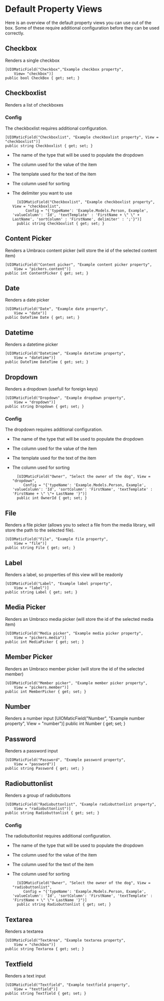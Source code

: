 # Default Property Views #

Here is an overview of the default property views you can use out of the box. Some of these require additional configuration before they can be used correctly.

## Checkbox ##
Renders a single checkbox

    [UIOMaticField("Checkbox","Example checkbox property",
        View= "checkbox")]
    public bool CheckBox { get; set; }

## Checkboxlist ##
Renders a list of checkboxes


### Config ###
The checkboxlist requires additional configuration.

    [UIOMaticField("Checkboxlist", "Example checkboxlist property", View = "checkboxlist")]
    public string Checkboxlist { get; set; }

- The name of the type that will be used to populate the dropdown
- The column used for the value of the item
- The template used for the text of the item
- The column used for sorting
- The delimiter you want to use 

	    [UIOMaticField("Checkboxlist", "Example checkboxlist property", View = "checkboxlist",
	        Config = "{'typeName': 'Example.Models.Person, Example', 'valueColumn': 'Id', 'textTemplate' : 'FirstName + \" \" + LastName', 'sortColumn' : 'FirstName', delimiter' : ';'}")]
	    public string Checkboxlist { get; set; }

## Content Picker ##
Renders a Umbraco content picker (will store the id of the selected content item)

    [UIOMaticField("Content picker", "Example content picker property",
        View = "pickers.content")]
    public int ContentPicker { get; set; }
## Date ##
Renders a date picker

    [UIOMaticField("Date", "Example date property",
        View = "date")]
    public DateTime Date { get; set; }
## Datetime ##
Renders a datetime picker

    [UIOMaticField("Datetime", "Example datetime property",
        View = "datetime")]
    public DateTime DateTime { get; set; }
## Dropdown ##
Renders a dropdown (usefull for foreign keys)

    [UIOMaticField("Dropdown", "Example dropdown property",
        View = "dropdown")]
    public string Dropdown { get; set; }

### Config ###
The dropdown requires additional configuration.

- The name of the type that will be used to populate the dropdown
- The column used for the value of the item
- The template used for the text of the item
- The column used for sorting


		[UIOMaticField("Owner", "Select the owner of the dog", View = "dropdown",
		   Config = "{'typeName': 'Example.Models.Person, Example', 'valueColumn': 'Id', 'sortColumn': 'FirstName', 'textTemplate' : 'FirstName + \" \"+ LastName '}")]
		public int OwnerId { get; set; }

## File ##
Renders a file picker (allows you to select a file from the media library, will store the path to the selected file).

    [UIOMaticField("File", "Example file property",
        View = "file")]
    public string File { get; set; }
## Label ##
Renders a label, so properties of this view will be readonly

    [UIOMaticField("Label", "Example label property",
        View = "label")]
    public string Label { get; set; }

## Media Picker ##
Renders an Umbraco media picker (will store the id of the selected media item)

    [UIOMaticField("Media picker", "Example media picker property",
        View = "pickers.media")]
    public int MediaPicker { get; set; }
## Member Picker ##
Renders an Umbraco member picker (will store the id of the selected member)

    [UIOMaticField("Member picker", "Example member picker property",
        View = "pickers.member")]
    public int MemberPicker { get; set; }

## Number ##
Renders a number input
    [UIOMaticField("Number", "Example number property",
        View = "number")]
    public int Number { get; set; }
## Password ##
Renders a password input

	[UIOMaticField("Password", "Example password property",
		View = "password")]
	public string Password { get; set; }
## Radiobuttonlist ##
Renders a group of radiobuttons

    [UIOMaticField("Radiobuttonlist", "Example radiobuttonlist property",
        View = "radiobuttonlist")]
    public string Radiobuttonlist { get; set; }

### Config ###
The radiobuttonlist requires additional configuration.

- The name of the type that will be used to populate the dropdown
- The column used for the value of the item
- The column used for the text of the item
- The column used for sorting


		[UIOMaticField("Owner", "Select the owner of the dog", View = "radiobuttonlist",
		   Config = "{'typeName': 'Example.Models.Person, Example', 'valueColumn': 'Id', 'sortColumn': 'FirstName', 'textTemplate' : 'FirstName + \" \"+ LastName '}")]
		public string Radiobuttonlist { get; set; }

## Textarea ##
Renders a textarea

	[UIOMaticField("TextArea", "Example textarea property",
		View = "checkbox")]
	public string Textarea { get; set; }

## Textfield ##
Renders a text input

    [UIOMaticField("Textfield", "Example textfield property",
        View = "textfield")]
    public string Textfield { get; set; }

